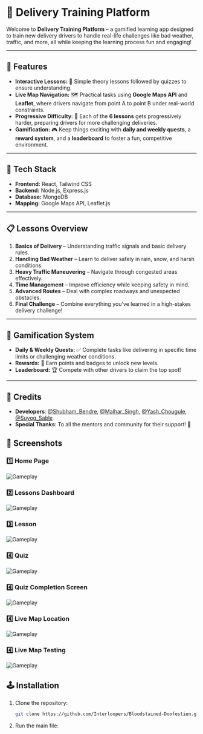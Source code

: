 # 🚚 Delivery Training Platform

Welcome to **Delivery Training Platform** – a gamified learning app designed to train new delivery drivers to handle real-life challenges like bad weather, traffic, and more, all while keeping the learning process fun and engaging! 

---

## 🌟 Features

- **Interactive Lessons:** 📘 Simple theory lessons followed by quizzes to ensure understanding.
- **Live Map Navigation:** 🗺️ Practical tasks using **Google Maps API** and **Leaflet**, where drivers navigate from point A to point B under real-world constraints.
- **Progressive Difficulty:** 🚦 Each of the **6 lessons** gets progressively harder, preparing drivers for more challenging deliveries.
- **Gamification:** 🎮 Keep things exciting with **daily and weekly quests**, a **reward system**, and a **leaderboard** to foster a fun, competitive environment.
  
---

## 🚀 Tech Stack

- **Frontend:** React, Tailwind CSS
- **Backend:** Node.js, Express.js
- **Database:** MongoDB
- **Mapping:** Google Maps API, Leaflet.js

---

## 📋 Lessons Overview

1. **Basics of Delivery** – Understanding traffic signals and basic delivery rules.
2. **Handling Bad Weather** – Learn to deliver safely in rain, snow, and harsh conditions.
3. **Heavy Traffic Maneuvering** – Navigate through congested areas effectively.
4. **Time Management** – Improve efficiency while keeping safety in mind.
5. **Advanced Routes** – Deal with complex roadways and unexpected obstacles.
6. **Final Challenge** – Combine everything you've learned in a high-stakes delivery challenge!

---

## 🎯 Gamification System

- **Daily & Weekly Quests:** ✅ Complete tasks like delivering in specific time limits or challenging weather conditions.
- **Rewards:** 🎁 Earn points and badges to unlock new levels.
- **Leaderboard:** 🏆 Compete with other drivers to claim the top spot!

---

## 📜 **Credits**  
- **Developers**: [@Shubham_Bendre](https://github.com/Shubham-Bendre), [@Malhar_Singh](https://github.com/Malhar2400), [@Yash_Chougule](https://github.com/YxASH), [@Suyog_Sable](https://github.com/Suyog_Sable)  
- **Special Thanks**: To all the mentors and community for their support! 🎉

## 📸 **Screenshots**  

### 1️⃣ Home Page
![Gameplay](./screenshots/opening_pg.png)  
### 2️⃣ Lessons Dashboard
![Gameplay](./screenshots/lesson_overview.png)  
### 3️⃣ Lesson
![Gameplay](./screenshots/lesson.png)  
### 4️⃣ Quiz
![Gameplay](./screenshots/quiz.png)  
### 4️⃣ Quiz Completion Screen
![Gameplay](./screenshots/quiz_complete.png)  
### 4️⃣ Live Map Location
![Gameplay](./screenshots/live_location.png)  
### 4️⃣ Live Map Testing
![Gameplay](./screenshots/location_testing.png)  

## 🕹️ **Installation**  
1. Clone the repository:  
   ```bash
   git clone https://github.com/Interloopers/Bloodstained-Doofestien.git

2. Run the main file:
